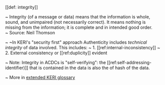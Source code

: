 [[def: integrity]]

~ Integrity (of a message or data) means that the information is whole, sound, and unimpaired (not necessarily correct). It means nothing is missing from the information; it is complete and in intended good order.  
~ Source: Neil Thomson

~ ~In KERI's "security first" approach Authenticity includes _technical integrity_ of data involved. This includes:
~ 1. [[ref:internal-inconsistency]]
~ 2. External consistency or [[ref:duplicity]] evident

~ Note: Integrity in ACDCs is "self-verifying": the [[ref:self-addressing-identifier)]] that is contained in the data is also the of hash of the data.

~ More in <a href="https://weboftrust.github.io/WOT-terms/docs/glossary/integrity">extended KERI glossary</a>
